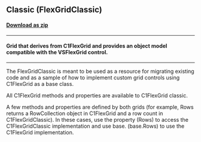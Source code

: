 ## Classic (FlexGridClassic)
#### [Download as zip](https://minhaskamal.github.io/DownGit/#/home?url=https://github.com/GrapeCity/ComponentOne-WinForms-Samples/tree/master/NetFramework\FlexGrid\CS\Classic)
____
#### Grid that derives from C1FlexGrid and provides an object model compatible with the VSFlexGrid control.
____
The FlexGridClassic is meant to be used as a resource for migrating existing code and as a sample of how to implement custom grid controls using C1FlexGrid as a base class. 

All C1FlexGrid methods and properties are available to C1FlexGrid classic. 

A few methods and properties are defined by both grids (for example, Rows returns a RowCollection object in C1FlexGrid and a row count in C1FlexGridClassic). In these cases, use the property (Rows) to access the C1FlexGridClassic implementation and use base.<propertyName> (base.Rows) to use the C1FlexGrid implementation. 

